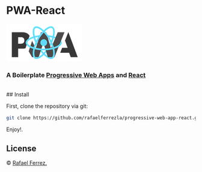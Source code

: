 ﻿# PWA-React 
[![pwa-react](/assets/img/pwa-react-logo.png)](https://facebook.github.io/react/)
### A Boilerplate [Progressive Web Apps](https://developers.google.com/web/progressive-web-apps/) and [React](https://react.org/)
<br/> 
## Install 

First, clone the repository via git:

```bash
git clone https://github.com/rafaelferrezla/progressive-web-app-react.git your-project-name
```
Enjoy!.
 ## License 
  © [Rafael Ferrez.](https://github.com/rafaelferrezla)
